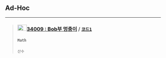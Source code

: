 ## Ad-Hoc
***
> ### <a href = "https://www.acmicpc.net/problem/34009"> <img src="https://static.solved.ac/tier_small/4.svg" width="30" height="20">34009 : Bob부 멍충이</a> / [`코드1`](./34009.py) 
> #### `Math`
> `산수`
